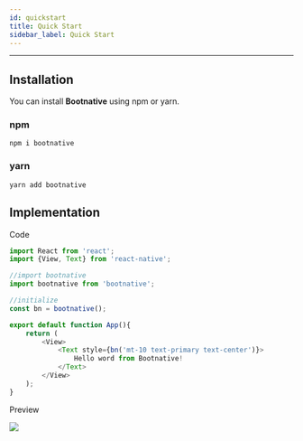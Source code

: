 ```yaml
---
id: quickstart
title: Quick Start
sidebar_label: Quick Start
---
```

<hr/>

## Installation

<p>
    You can install <b>Bootnative</b> using npm or yarn.
</p>

### npm
```
npm i bootnative
```

### yarn
```
yarn add bootnative
```

## Implementation

<p>Code</p>

``` javascript
import React from 'react';
import {View, Text} from 'react-native';

//import bootnative
import bootnative from 'bootnative';

//initialize
const bn = bootnative();

export default function App(){
    return (
        <View>
            <Text style={bn('mt-10 text-primary text-center')}>
                Hello word from Bootnative!
            </Text>
        </View>
    );
}
```
<p>Preview</p>
<img class="shadow" src="/img/screenshots/initialization.png"/>